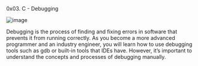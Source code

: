 0x03. C - Debugging

![image](https://user-images.githubusercontent.com/95909737/172559926-7492980d-049b-43d0-932c-d715059f8216.png)


Debugging is the process of finding and fixing errors in software that prevents it from running correctly. As you become a more advanced programmer and
an industry engineer, you will learn how to use debugging tools such as gdb or built-in tools that IDEs have. However, it’s important to understand the 
concepts and processes of debugging manually.



